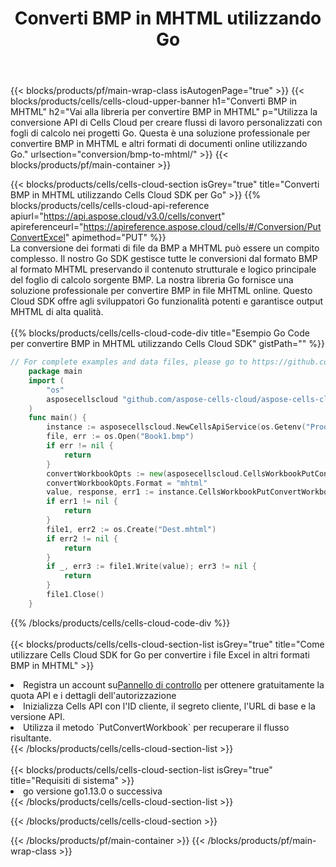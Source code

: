 ﻿---
title:  Converti BMP in MHTML utilizzando Go
description:  Utilizzando Aspose.Cells Cloud SDK for Go per convertire un file in formato BMP in un file in formato MHTML.
---
{{< blocks/products/pf/main-wrap-class isAutogenPage="true" >}}
{{< blocks/products/cells/cells-cloud-upper-banner h1="Converti BMP in MHTML" h2="Vai alla libreria per convertire BMP in MHTML" p="Utilizza la conversione API di Cells Cloud per creare flussi di lavoro personalizzati con fogli di calcolo nei progetti Go. Questa è una soluzione professionale per convertire BMP in MHTML e altri formati di documenti online utilizzando Go." urlsection="conversion/bmp-to-mhtml/" >}}
{{< blocks/products/pf/main-container >}}

{{< blocks/products/cells/cells-cloud-section isGrey="true" title="Converti BMP in MHTML utilizzando Cells Cloud SDK per Go" >}}
{{% blocks/products/cells/cells-cloud-api-reference apiurl="https://api.aspose.cloud/v3.0/cells/convert" apireferenceurl="https://apireference.aspose.cloud/cells/#/Conversion/PutConvertExcel" apimethod="PUT" %}}
<br/>
La conversione dei formati di file da BMP a MHTML può essere un compito complesso. Il nostro Go SDK gestisce tutte le conversioni dal formato BMP al formato MHTML preservando il contenuto strutturale e logico principale del foglio di calcolo sorgente BMP. La nostra libreria Go fornisce una soluzione professionale per convertire BMP in file MHTML online. Questo Cloud SDK offre agli sviluppatori Go funzionalità potenti e garantisce output MHTML di alta qualità.
<br/>
<br/>
{{% blocks/products/cells/cells-cloud-code-div title="Esempio Go Code per convertire BMP in MHTML utilizzando Cells Cloud SDK" gistPath="" %}}
 
```go
// For complete examples and data files, please go to https://github.com/aspose-cells-cloud/aspose-cells-cloud-go/
    package main
    import (
	    "os"
	    asposecellscloud "github.com/aspose-cells-cloud/aspose-cells-cloud-go/v22"
    )
    func main() {
	    instance := asposecellscloud.NewCellsApiService(os.Getenv("ProductClientId"), os.Getenv("ProductClientSecret"))
	    file, err := os.Open("Book1.bmp")
	    if err != nil {
		    return
	    }
	    convertWorkbookOpts := new(asposecellscloud.CellsWorkbookPutConvertWorkbookOpts)
	    convertWorkbookOpts.Format = "mhtml"
	    value, response, err1 := instance.CellsWorkbookPutConvertWorkbook(file, convertWorkbookOpts)
	    if err1 != nil {
		    return
	    }
	    file1, err2 := os.Create("Dest.mhtml")
	    if err2 != nil {
		    return
	    }
	    if _, err3 := file1.Write(value); err3 != nil {
		    return
	    }
	    file1.Close()
    }
```
 
{{% /blocks/products/cells/cells-cloud-code-div %}}
<br/>
<br/>
{{< blocks/products/cells/cells-cloud-section-list isGrey="true" title="Come utilizzare Cells Cloud SDK for Go per convertire i file Excel in altri formati BMP in MHTML" >}}
<li> Registra un account su<a href="https://dashboard.aspose.cloud/">Pannello di controllo</a> per ottenere gratuitamente la quota API e i dettagli dell'autorizzazione</li>
<li>Inizializza Cells API con l'ID cliente, il segreto cliente, l'URL di base e la versione API.</li>
<li>Utilizza il metodo `PutConvertWorkbook` per recuperare il flusso risultante.</li>
{{< /blocks/products/cells/cells-cloud-section-list >}}
<br/>
<br/>
{{< blocks/products/cells/cells-cloud-section-list isGrey="true" title="Requisiti di sistema" >}}
<li>go versione go1.13.0 o successiva</li>
{{< /blocks/products/cells/cells-cloud-section-list >}}

{{< /blocks/products/cells/cells-cloud-section >}}

{{< /blocks/products/pf/main-container >}}
{{< /blocks/products/pf/main-wrap-class >}}
